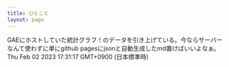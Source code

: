 ```yaml
---
title: ひとこと
layout: page
---
```

<div class="box" dt="1675326677820">
  GAEにホストしていた統計グラフ！のデータを引き上げている。今ならサーバーなんて使わずに単にgithub pagesにjsonと自動生成したmd置けばいいよなぁ。
  <div class="content is-small">Thu Feb 02 2023 17:31:17 GMT+0900 (日本標準時)</div>
</div>